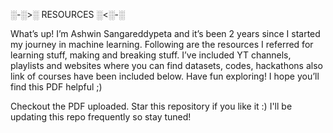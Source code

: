 ░-░>░ RESOURCES ░<░-░


What’s up! I’m Ashwin Sangareddypeta and it’s been 2 years since I started my journey in machine learning. Following are the resources I referred for learning stuff, making and breaking stuff. I’ve included YT channels, playlists and websites where you can find datasets, codes, hackathons also link of courses have been included below.
Have fun exploring!
I hope you’ll find this PDF helpful ;)

Checkout the PDF uploaded.
Star this repository if you like it :)
I'll be updating this repo frequently so stay tuned!

